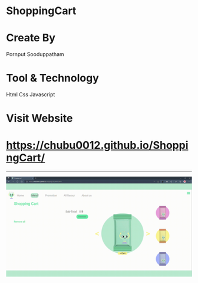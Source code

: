 # ShoppingCart
# Create By
Pornput Sooduppatham
# Tool & Technology
Html Css Javascript
# Visit Website
# https://chubu0012.github.io/ShoppingCart/
---
<p align="center">
<a href="https://chubu0012.github.io/ShoppingCart/">
<img src="ShoppingCart.gif" alt="" width="650" align="center"/>
</a>
</p>
